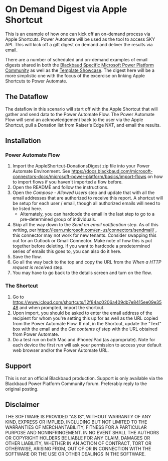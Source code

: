 # On Demand Digest via Apple Shortcut
This is an example of how one can kick off an on-demand process via Apple Shortcuts.  Power Automate will be used as the tool to access SKY API.  This will kick off a gift digest on demand and deliver the results via email. 

There are a number of scheduled and on-demand examples of email digests shared in both the [Blackbaud Specific Microsoft Power Platform Community](https://community.blackbaud.com/forums/viewcategory/586) as well as the [Template Showcase](https://docs.blackbaud.com/microsoft-connectors-docs/microsoft-power-platform/showcase).  The digest here will be a more simplistic one with the focus of the excercise on linking Apple Shortcuts to Power Automate. 

## The Dataflow
The dataflow in this scenario will start off with the Apple Shortcut that will gather and send data to the Power Automate Flow.  The Power Automate Flow will send an acknowledgement back to the user via the Apple Shortcut, pull a Donation list from Raiser's Edge NXT, and email the results. 

## Installation
### Power Automate Flow
1. Import the AppleShortcut-DonationsDigest zip file into your Power Automate Environment.  See https://docs.blackbaud.com/microsoft-connectors-docs/microsoft-power-platform/basics/import-flows on how to import flows if you haven't imported a flow before. 
2. Open the README and follow the instructions. 
3. Open the _Compose - Allowed Users_ step and update that with all the email addresses that are authorized to receive this report.  A shortcut will be setup for each user / email, though all authorized emails will need to be listed here. 
    * Alternately, you can hardcode the email in the last step to go to a pre-determined group of individuals. 
4. Skip all the way down to the _Send an email notification_ step.  As of this writing, per https://learn.microsoft.com/en-us/connectors/sendmail/ , this connector may not work for new tenants. Consider swapping this out for an Outlook or Gmail Connector. Make note of how this is put together before deleting. If you want to hardcode a predetermined series of emails this goes to, you can also do it here. 
5. Save the flow. 
6. Go all the way back to the top and copy the URL from the _When a HTTP request is received_ step. 
7. You may have to go back to the details screen and turn on the flow. 

### The Shortcut
1. Go to https://www.icloud.com/shortcuts/12f84ac0206a409db7e8415ee09e3548 and when prompted, import the shortcut. 
2. Upon import, you should be asked to enter the email address of the recipient for whom you're setting this up for as well as the URL copied from the Power Automate Flow.  If not, in the Shortcut, update the "Text" box with the email and the _Get contents of_ step with the URL obtained from Power Automate. 
3. Do a test run on both Mac and iPhone/iPad (as appropriate).  Note for each device the first run will ask your permission to access your default web browser and/or the Power Automate URL. 

## Support
This is not an official Blackbaud production. Support is only available via the Blackbaud Power Platform Community forum.  Preferably reply to the original posting. 

## Disclaimer
THE SOFTWARE IS PROVIDED "AS IS", WITHOUT WARRANTY OF ANY KIND, EXPRESS OR IMPLIED, INCLUDING BUT NOT LIMITED TO THE WARRANTIES OF MERCHANTABILITY, FITNESS FOR A PARTICULAR PURPOSE AND NONINFRINGEMENT. IN NO EVENT SHALL THE AUTHORS OR COPYRIGHT HOLDERS BE LIABLE FOR ANY CLAIM, DAMAGES OR OTHER LIABILITY, WHETHER IN AN ACTION OF CONTRACT, TORT OR OTHERWISE, ARISING FROM, OUT OF OR IN CONNECTION WITH THE SOFTWARE OR THE USE OR OTHER DEALINGS IN THE SOFTWARE.